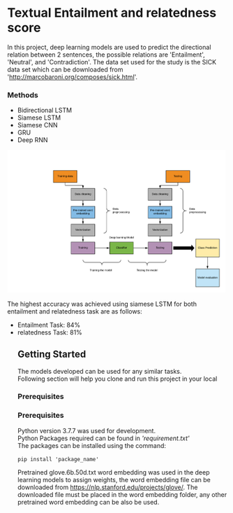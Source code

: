 # Textual Entailment and relatedness score

 In this project, deep learning models are used to predict the directional relation between 2 sentences, the possible relations are 'Entailment', 'Neutral', and 'Contradiction'. The data set used for the study is the SICK data set which can be downloaded from 'http://marcobaroni.org/composes/sick.html'.

 ### Methods
  <ul>
    <li>Bidirectional LSTM</li>
    <li>Siamese LSTM</li>
    <li>Siamese CNN</li>
    <li>GRU</li>
    <li>Deep RNN</li>
  </ul>
 <p><img src="arch_text_entailment.png" style="float:center" alt="drawing" width="500"/></p>

The highest accuracy was achieved using siamese LSTM for both entailment and relatedness task are as follows:
<ul>
    <li>Entailment Task: 84%</li>
    <li>relatedness Task: 81%</li>

## Getting Started

The models developed can be used for any similar tasks.<br>
Following section will help you clone and run this project in your local

### Prerequisites

### Prerequisites
Python version 3.7.7 was used for development.<br>
Python Packages required can be found in <i>'requirement.txt'</i><br>
The packages can be installed using the command:
```
pip install 'package_name'
```
Pretrained glove.6b.50d.txt word embedding was used in the deep learning models to assign weights, the word embedding file can be downloaded from https://nlp.stanford.edu/projects/glove/. The downloaded file must be placed in the word embedding folder, any other pretrained word embedding can be also be used.

